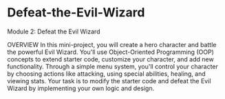 # Defeat-the-Evil-Wizard
Module 2: Defeat the Evil Wizard

OVERVIEW
In this mini-project, you will create a hero character and battle the powerful Evil Wizard. You'll use Object-Oriented Programming (OOP) concepts to extend starter code, customize your character, and add new functionality. Through a simple menu system, you'll control your character by choosing actions like attacking, using special abilities, healing, and viewing stats. Your task is to modify the starter code and defeat the Evil Wizard by implementing your own logic and design.
